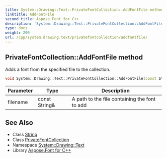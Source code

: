 ```yaml
---
title: System::Drawing::Text::PrivateFontCollection::AddFontFile method
linktitle: AddFontFile
second_title: Aspose.Font for C++
description: 'System::Drawing::Text::PrivateFontCollection::AddFontFile method. Adds a font from the specified file to the collection in C++.'
type: docs
weight: 200
url: /cpp/system.drawing.text/privatefontcollection/addfontfile/
---
```

## PrivateFontCollection::AddFontFile method


Adds a font from the specified file to the collection.

```cpp
void System::Drawing::Text::PrivateFontCollection::AddFontFile(const String &filename)
```


| Parameter | Type | Description |
| --- | --- | --- |
| filename | const String\& | A path to the file containing the font to add |

## See Also

* Class [String](../../../system/string/)
* Class [PrivateFontCollection](../)
* Namespace [System::Drawing::Text](../../)
* Library [Aspose.Font for C++](../../../)

